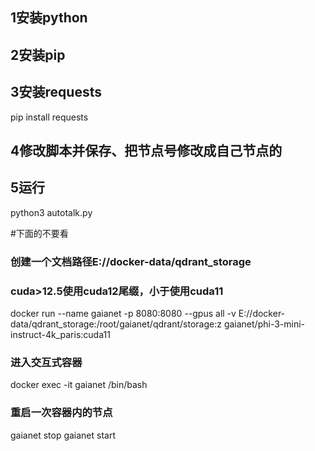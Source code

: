 ## 1安装python

## 2安装pip

## 3安装requests

pip install requests

## 4修改脚本并保存、把节点号修改成自己节点的

## 5运行

python3 autotalk.py

#下面的不要看

### 创建一个文档路径E://docker-data/qdrant_storage
### cuda>12.5使用cuda12尾缀，小于使用cuda11
docker run --name gaianet -p 8080:8080 --gpus all -v E://docker-data/qdrant_storage:/root/gaianet/qdrant/storage:z gaianet/phi-3-mini-instruct-4k_paris:cuda11

### 进入交互式容器
docker exec -it gaianet /bin/bash

### 重启一次容器内的节点
gaianet stop
gaianet start
